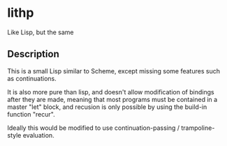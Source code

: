 # lithp
Like Lisp, but the same

## Description

This is a small Lisp similar to Scheme, except missing some features such as continuations.

It is also more pure than lisp, and doesn't allow modification of bindings after they are made, meaning
that most programs must be contained in a master "let" block, and recusion is only possible by using the
build-in function "recur".

Ideally this would be modified to use continuation-passing / trampoline-style evaluation.
